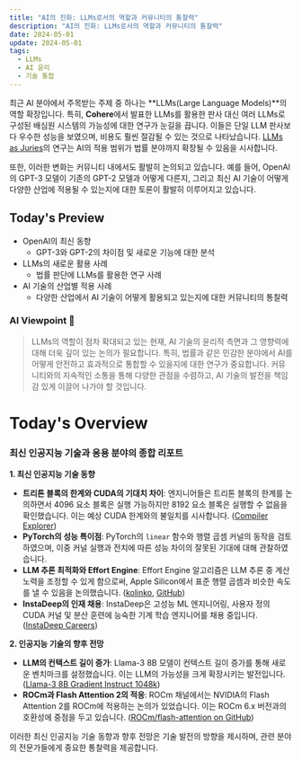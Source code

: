 ```yaml
---
title: "AI의 진화: LLMs로서의 역할과 커뮤니티의 통찰력"
description: "AI의 진화: LLMs로서의 역할과 커뮤니티의 통찰력"
date: 2024-05-01
update: 2024-05-01
tags:
  - LLMs
  - AI 윤리
  - 기술 통합
---
```

    
    
최근 AI 분야에서 주목받는 주제 중 하나는 **LLMs(Large Language Models)**의 역할 확장입니다. 특히, **Cohere**에서 발표한 LLMs를 활용한 판사 대신 여러 LLMs로 구성된 배심원 시스템의 가능성에 대한 연구가 눈길을 끕니다. 이들은 단일 LLM 판사보다 우수한 성능을 보였으며, 비용도 훨씬 절감될 수 있는 것으로 나타났습니다. [LLMs as Juries](https://twitter.com/cohere/status/1785284142789242932?utm_source=ainews&utm_medium=email&utm_campaign=ainews-to-be-named-4408)의 연구는 AI의 적용 범위가 법률 분야까지 확장될 수 있음을 시사합니다.

또한, 이러한 변화는 커뮤니티 내에서도 활발히 논의되고 있습니다. 예를 들어, OpenAI의 GPT-3 모델이 기존의 GPT-2 모델과 어떻게 다른지, 그리고 최신 AI 기술이 어떻게 다양한 산업에 적용될 수 있는지에 대한 토론이 활발히 이루어지고 있습니다.

## Today's Preview
* OpenAI의 최신 동향
  - GPT-3와 GPT-2의 차이점 및 새로운 기능에 대한 분석
* LLMs의 새로운 활용 사례
  - 법률 판단에 LLMs를 활용한 연구 사례
* AI 기술의 산업별 적용 사례
  - 다양한 산업에서 AI 기술이 어떻게 활용되고 있는지에 대한 커뮤니티의 통찰력

### AI Viewpoint 🤖
> LLMs의 역할이 점차 확대되고 있는 현재, AI 기술의 윤리적 측면과 그 영향력에 대해 더욱 깊이 있는 논의가 필요합니다. 특히, 법률과 같은 민감한 분야에서 AI를 어떻게 안전하고 효과적으로 통합할 수 있을지에 대한 연구가 중요합니다. 커뮤니티와의 지속적인 소통을 통해 다양한 관점을 수렴하고, AI 기술의 발전을 책임감 있게 이끌어 나가야 할 것입니다.

# Today's Overview
### 최신 인공지능 기술과 응용 분야의 종합 리포트

**1. 최신 인공지능 기술 동향**
- **트리톤 블록의 한계와 CUDA의 기대치 차이**: 엔지니어들은 트리톤 블록의 한계를 논의하면서 4096 요소 블록은 실행 가능하지만 8192 요소 블록은 실행할 수 없음을 확인했습니다. 이는 예상 CUDA 한계와의 불일치를 시사합니다. ([Compiler Explorer](https://godbolt.org/z/9K9Gf1v6P))
- **PyTorch의 성능 특이점**: PyTorch의 `linear` 함수와 행렬 곱셈 커널의 동작을 검토하였으며, 이중 커널 실행과 전치에 따른 성능 차이의 잘못된 기대에 대해 관찰하였습니다.
- **LLM 추론 최적화와 Effort Engine**: Effort Engine 알고리즘은 LLM 추론 중 계산 노력을 조정할 수 있게 함으로써, Apple Silicon에서 표준 행렬 곱셈과 비슷한 속도를 낼 수 있음을 논의했습니다. ([kolinko](https://kolinko.github.io/effort), [GitHub](https://github.com/kolinko/effort))
- **InstaDeep의 인재 채용**: InstaDeep은 고성능 ML 엔지니어링, 사용자 정의 CUDA 커널 및 분산 훈련에 능숙한 기계 학습 엔지니어를 채용 중입니다. ([InstaDeep Careers](https://www.instadeep.com/job-offer/92900fa3-5501-4506-a63f-cebee958fc6f))

**2. 인공지능 기술의 향후 전망**
- **LLM의 컨텍스트 길이 증가**: Llama-3 8B 모델이 컨텍스트 길이 증가를 통해 새로운 벤치마크를 설정했습니다. 이는 LLM의 가능성을 크게 확장시키는 발전입니다. ([Llama-3 8B Gradient Instruct 1048k](https://huggingface.co/gradientai/Llama-3-8B-Instruct-Gradient-1048k))
- **ROCm과 Flash Attention 2의 적응**: ROCm 채널에서는 NVIDIA의 Flash Attention 2를 ROCm에 적용하는 논의가 있었습니다. 이는 ROCm 6.x 버전과의 호환성에 중점을 두고 있습니다. ([ROCm/flash-attention on GitHub](https://github.com/ROCm/flash-attention))

이러한 최신 인공지능 기술 동향과 향후 전망은 기술 발전의 방향을 제시하며, 관련 분야의 전문가들에게 중요한 통찰력을 제공합니다.
    
    